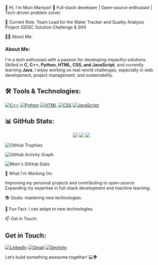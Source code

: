👋 Hi, I'm Moin Maniyar! 🚀 Full-stack developer | Open-source enthusiast | Tech-driven problem solver


🔭 Current Role: Team Lead for the Water Tracker and Quality Analysis Project (GDSC Solution Challenge & SIH)

👨‍💻 About Me:

### About Me:
I'm a tech enthusiast with a passion for developing impactful solutions. Skilled in **C, C++, Python, HTML, CSS, and JavaScript**, and currently learning **Java**. I enjoy working on real-world challenges, especially in web development, project management, and sustainability.


## 🛠 Tools & Technologies:
[![C++](https://img.shields.io/badge/C++-00599C?logo=cplusplus&logoColor=white)](#)
[![Python](https://img.shields.io/badge/Python-3776AB?logo=python&logoColor=white)](#)
[![HTML](https://img.shields.io/badge/HTML-E34F26?logo=html5&logoColor=white)](#)
[![CSS](https://img.shields.io/badge/CSS-1572B6?logo=css3&logoColor=white)](#)
[![JavaScript](https://img.shields.io/badge/JavaScript-F7DF1E?logo=javascript&logoColor=black)](#)


## 📊 GitHub Stats:
<p align="center">
  <img src="https://github-readme-stats.vercel.app/api?username=MoinManiyar786&show_icons=true&theme=radical" />
  <img src="https://github-readme-streak-stats.herokuapp.com/?user=MoinManiyar786&theme=radical" />
  <img src="https://github-readme-stats.vercel.app/api/top-langs/?username=MoinManiyar786&layout=compact&theme=radical" />
</p>

![GitHub Trophies](https://github-profile-trophy.vercel.app/?username=MoinManiyar786&theme=radical&no-frame=true&row=1&column=6)


![GitHub Activity Graph](https://github-readme-activity-graph.vercel.app/graph?username=MoinManiyar786&theme=radical)


![Moin's GitHub Stats](https://github-readme-stats.vercel.app/api?username=MoinManiyar786&show_icons=true&theme=tokyonight)





🚀 What I'm Working On:

Improving my personal projects and contributing to open-source.
Expanding my expertise in full-stack development and machine learning.

📚 Goals:
mastering new technologies.

🌱 Fun Fact: I can adapt to new technologies.

📫 Get in Touch:

## Get in Touch:

[![LinkedIn](https://img.shields.io/badge/LinkedIn-0A66C2?style=for-the-badge&logo=linkedin&logoColor=white)](https://www.linkedin.com/in/moin-maniyar-358399320/)
[![Gmail](https://img.shields.io/badge/Gmail-D14836?style=for-the-badge&logo=gmail&logoColor=white)](mailto:moinraza313786@gmail.com)
[![Devfolio](https://img.shields.io/badge/Devfolio-2C3539?style=for-the-badge&logo=dev&logoColor=white)](https://devfolio.co/@Mohammad_Moin)



Let’s build something awesome together! 💻🌍
